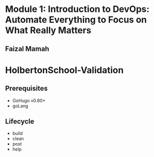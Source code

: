 <h1>Module 1: Introduction to DevOps: Automate Everything to Focus on What Really Matters</h1>
<h2>Faizal Mamah</h2>

# HolbertonSchool-Validation

## Prerequisites

- GoHugo v0.80+
- goLang

## Lifecycle

- build
- clean
- post
- help
